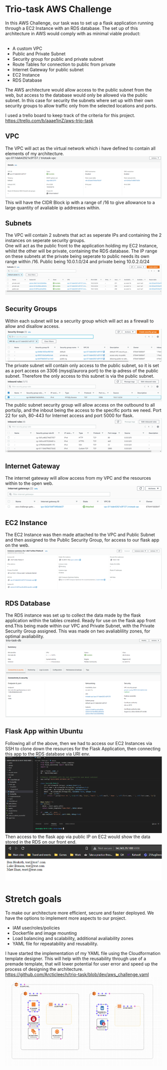 # Trio-task AWS Challenge

In this AWS Challenge, our task was to set up a flask application running through a EC2 Instance with an RDS database. The set up of this architecture in AWS would comply with as minimal viable product:<br><br>

* A custom VPC
* Public and Private Subnet
* Security group for public and private subnet
* Route Tables for connection to public from private
* Internet Gateway for public subnet
* EC2 Instance
* RDS Database

The AWS architecture would allow access to the public subnet from the web, but access to the database would only be allowed via the public subnet. In this case for security the subnets where set up with their own security groups to allow traffic only from the selected locations and ports.<br>

I used a trello board to keep track of the criteria for this project.
https://trello.com/b/aaae1inZ/aws-trio-task

## VPC

The VPC will act as the virtual network which i have defined to contain all elements of my architecture.<br>
![vpc](https://github.com/Arcticleech/trio-task/blob/dev/resources/VPC.PNG)<br>
This will have the CIDR Block ip with a range of /16 to give allowance to a large quantity of avaliable ip addresses within.

## Subnets

The VPC will contain 2 subnets that act as seperate IPs and containing the 2 instances on seperate security groups. <br>
One will act as the public front to the application holding my EC2 Instance, whilst the other will be private, containing the RDS database. The IP range on these subnets at the private being seperate to public needs its own range within /16.
Public being 10.0.1.0/24 and private being 10.0.2.0/24<br>
![subnets](https://github.com/Arcticleech/trio-task/blob/dev/resources/subnets.PNG)

## Security Groups

Within each subnet will be a security group which will act as a firewall to allow and disallow access.<br> 
![sg](https://github.com/Arcticleech/trio-task/blob/dev/resources/sg.png)<br>
The private subnet will contain only access to the public subnet, so it is set as a port access on 3306 (mysql/aurora port) to the ip adress of the public subnet. Therefore the only access to this subnet is via the public subnet.<br>
![privsg](https://github.com/Arcticleech/trio-task/blob/dev/resources/privsg.png)<br>
The public subnet security group will allow access on the outbound to all ports/ip, and the inbout being the access to the specific ports we need. Port 22 for ssh, 80-443 for Internet access and port 5000 for flask.<br>
![pubsg](https://github.com/Arcticleech/trio-task/blob/dev/resources/pubsg.png)

## Internet Gateway

The internet gateway will allow access from my VPC and the resources within to the open web.<br>
![igw](https://github.com/Arcticleech/trio-task/blob/dev/resources/igw.png)

## EC2 Instance

The EC2 Instance was then made attached to the VPC and Public Subnet and then assigned to the Public Security Group, for access to our flask app on the web.<br>
![EC2](https://github.com/Arcticleech/trio-task/blob/dev/resources/ec2.PNG)

## RDS Database

The RDS instance was set up to collect the data made by the flask application within the tables created. Ready for use on the flask app front end.This being made within our VPC and Private Subnet, with the Private Security Group assigned. This was made on two avaliablility zones, for optimal avaliability.<br>
![RDS](https://github.com/Arcticleech/trio-task/blob/dev/resources/RDS.PNG)

## Flask App within Ubuntu

Following all of the above, then we had to access our EC2 Instances via SSH to clone down the resources for the Flask Application, then connecting this app to the RDS database via URI env.<br>
![ssh](https://github.com/Arcticleech/trio-task/blob/dev/resources/ssh.PNG)<br>
Then access to the flask app via public IP on EC2 would show the data stored in the RDS on our front end.<br>
![EC2flapp](https://github.com/Arcticleech/trio-task/blob/dev/resources/flapp.PNG)

# Stretch goals

To make our architecture more efficient, secure and faster deployed. We have the options to implement more aspects to our project.

* IAM user/roles/policies
* Dockerfile and image mounting
* Load balancing and scalability, additional avaliability zones
* YAML file for repeatability and reusability.

I have started the implementation of my YAML file using the Cloudformation template designer. This will help with the reusability through use of a premade template, that will lower potential for user error and speed up the process of designing the architecture.<br>
https://github.com/Arcticleech/trio-task/blob/dev/aws_challenge.yaml
![cloudformation](https://github.com/Arcticleech/trio-task/blob/dev/resources/cloudformation.png)